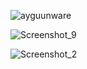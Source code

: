 
![ayguunware](https://github.com/ScriptHUBofficial/ayguun_ware/assets/106864876/17698b69-06d9-4a6e-bf7a-b657e3d3d300)

![Screenshot_9](https://github.com/ScriptHUBofficial/ayguun_ware/assets/106864876/09859e70-61e9-4e8b-9ef9-3b0daa899d79)

![Screenshot_2](https://github.com/ScriptHUBofficial/ayguun/assets/106864876/722262f0-0db4-434f-9199-fec98e43c310)
